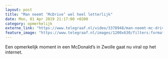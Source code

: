 ```yaml
---
layout: post
title: "Man neemt ‘McDrive’ wel heel letterlijk"
date: Mon, 01 Apr 2019 21:17:00 +0200
category: opmerkelijk
externe_link: "https://www.telegraaf.nl/video/3378948/man-neemt-mc-drive-wel-heel-letterlijk"
feature_image: "https://www.telegraaf.nl/images/1200x630/filters:format(jpeg):quality(80)/cdn-kiosk-api.telegraaf.nl/9de5e004-5575-11e9-8be0-02d1dbdc35d1.jpg"
---
```


<p class="intro">Een opmerkelijk moment in een McDonald’s in Zwolle gaat nu viral op het internet.</p>
